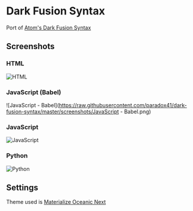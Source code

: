 # Dark Fusion Syntax

Port of [Atom's Dark Fusion Syntax](https://atom.io/themes/atom-dark-fusion-syntax)

## Screenshots

### HTML

![HTML](https://raw.githubusercontent.com/paradox41/dark-fusion-syntax/master/screenshots/HTML.png)

### JavaScript (Babel)

![JavaScript - Babel](https://raw.githubusercontent.com/paradox41/dark-fusion-syntax/master/screenshots/JavaScript - Babel.png)

### JavaScript

![JavaScript](https://raw.githubusercontent.com/paradox41/dark-fusion-syntax/master/screenshots/JavaScript.png)

### Python

![Python](https://raw.githubusercontent.com/paradox41/dark-fusion-syntax/master/screenshots/Python.png)

## Settings

Theme used is [Materialize Oceanic Next](https://github.com/saadq/Materialize)
